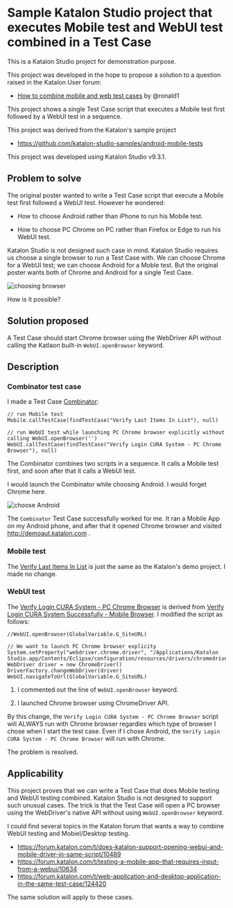 # Sample Katalon Studio project that executes Mobile test and WebUI test combined in a Test Case

This is a Katalon Studio project for demonstration purpose.

This project was developed in the hope to propose a solution to a question raised in the Katalon User forum:

- [How to combine mobile and web test cases](https://forum.katalon.com/t/how-to-combine-mobile-and-web-test-cases/124295) by @ronald1

This project shows a single Test Case script that executes a Mobile test first followed by a WebUI test in a sequence.

This project was derived from the Katalon's sample project

- https://github.com/katalon-studio-samples/android-mobile-tests

This project was developed using Katalon Studio v9.3.1.

## Problem to solve

The original poster wanted to write a Test Case script that execute a Mobile test first followed a WebUI test. However he wondered:

- How to choose Android rather than iPhone to run his Mobile test.

- How to choose PC Chrome on PC rather than Firefox or Edge to run his WebUI test.

Katalon Studio is not designed such case in mind. Katalon Studio requires us choose a single browser to run a Test Case with. We can choose Chrome for a WebUI test; we can choose Android for a Moble test. But the original poster wants both of Chrome and Android for a single Test Case.

![choosing browser](https://kazurayam.github.io/ks_mobile_webui_together/images/choosing_browser_in_GUI.png)

How is it possible?

## Solution proposed

A Test Case should start Chrome browser using the WebDriver API without calling the Katlaon built-in `WebUI.openBrowser` keyword.

## Description

### Combinator test case

I made a Test Case [Combinator](https://github.com/kazurayam/ks_mobile_webui_together/blob/master/Scripts/Combinator/Script1710751040667.groovy):

```
// run Mobile test
Mobile.callTestCase(findTestCase("Verify Last Items In List"), null)

// run WebUI test while launching PC Chrome browser explicitly without calling WebUI.openBrowser('')
WebUI.callTestCase(findTestCase("Verify Login CURA System - PC Chrome Browser"), null)
```

The Combinator combines two scripts in a sequence. It calls a Mobile test first, and soon after that it calls a WebUI test.

I would launch the Combinator while choosing Android. I would forget Chrome here.

![choose Android](https://kazurayam.github.io/ks_mobile_webui_together/images/choose_Android.png)

The `Combinator` Test Case successfully worked for me. It ran a Mobile App on my Android phone, and after that it opened Chrome browser and visited http://demoaut.katalon.com .

### Mobile test

The [Verify Last Items In List](https://github.com/kazurayam/ks_mobile_webui_together/blob/master/Scripts/Verify%20Last%20Items%20In%20List/Script1529986164129.groovy) is just the same as the Katalon's demo project. I made no change.


### WebUI test

The [Verify Login CURA System - PC Chrome Browser](https://github.com/kazurayam/ks_mobile_webui_together/blob/master/Scripts/Verify%20Login%20CURA%20System%20-%20PC%20Chrome%20Browser/Script1710751905827.groovy) is derived from [Verify Login CURA System Successfully - Mobile Browser](https://github.com/kazurayam/ks_mobile_webui_together/blob/master/Scripts/Verify%20Login%20CURA%20System%20Successfully%20-%20Mobile%20Browsers/Script1674800693527.groovy). I modified the script as follows:

```
//WebUI.openBrowser(GlobalVariable.G_SiteURL)

// We want to launch PC Chrome browser explicity
System.setProperty("webdriver.chrome.driver", "/Applications/Katalon Studio.app/Contents/Eclipse/configuration/resources/drivers/chromedriver_mac/chromedriver")
WebDriver driver = new ChromeDriver()
DriverFactory.changeWebDriver(driver)
WebUI.navigateToUrl(GlobalVariable.G_SiteURL)
```

1. I commented out the line of `WebUI.openBrowser` keyword.

2. I launched Chrome browser using ChromeDriver API.

By this change, the `Verify Login CURA System - PC Chrome Browser` script will ALWAYS run with Chrome browser regardles which type of browser I chose when I start the test case. Even if I chose Android, the `Verify Login CURA System - PC Chrome Browser` will run with Chrome.

The problem is resolved.

## Applicability

This project proves that we can write a Test Case that does Mobile testing and WebUI testing combined. Katalon Studio is not designed to support such unusual cases. The trick is that the Test Case will open a PC browser using the WebDriver's native API without using `WebUI.openBrowser` keyword.

I could find several topics in the Katalon forum that wants a way to combine WebUI testing and Mobiel/Desktop testing.

- https://forum.katalon.com/t/does-katalon-support-opening-webui-and-mobile-driver-in-same-script/10489
- https://forum.katalon.com/t/testing-a-mobile-app-that-requires-input-from-a-webui/10634
- https://forum.katalon.com/t/web-application-and-desktop-application-in-the-same-test-case/124420

The same solution will apply to these cases.
